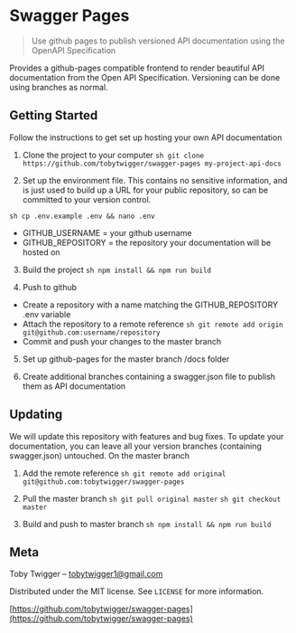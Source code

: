 # Swagger Pages
> Use github pages to publish versioned API documentation using the OpenAPI Specification

Provides a github-pages compatible frontend to render beautiful API documentation from the Open API Specification. Versioning can be done using branches as normal.

## Getting Started

Follow the instructions to get set up hosting your own API documentation

1. Clone the project to your computer
```sh git clone https://github.com/tobytwigger/swagger-pages my-project-api-docs ```

2. Set up the environment file. This contains no sensitive information, and is just used to build up a URL for your public repository, so can be committed to your version control.

```sh cp .env.example .env && nano .env ```
- GITHUB_USERNAME = your github username
- GITHUB_REPOSITORY = the repository your documentation will be hosted on

3. Build the project
```sh npm install && npm run build```

4. Push to github
- Create a repository with a name matching the GITHUB_REPOSITORY .env variable
- Attach the repository to a remote reference
```sh git remote add origin git@github.com:username/repository ```
- Commit and push your changes to the master branch

5. Set up github-pages for the master branch /docs folder

6. Create additional branches containing a swagger.json file to publish them as API documentation

## Updating

We will update this repository with features and bug fixes. To update your documentation, you can leave all your version branches (containing swagger.json) untouched. On the master branch

1. Add the remote reference
```sh git remote add original git@github.com:tobytwigger/swagger-pages ```

2. Pull the master branch
```sh git pull original master```
```sh git checkout master ```

3. Build and push to master branch
```sh npm install && npm run build```

## Meta

Toby Twigger – tobytwigger1@gmail.com

Distributed under the MIT license. See ``LICENSE`` for more information.

[https://github.com/tobytwigger/swagger-pages](https://github.com/tobytwigger/swagger-pages)
